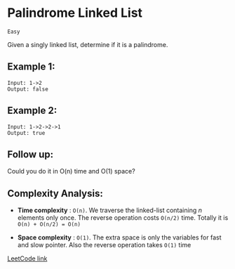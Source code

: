 # Palindrome Linked List

`Easy`

Given a singly linked list, determine if it is a palindrome.

## Example 1:

```
Input: 1->2
Output: false
```

## Example 2:

```
Input: 1->2->2->1
Output: true
```

## Follow up:
Could you do it in O(n) time and O(1) space?

## Complexity Analysis:

- **Time complexity** : `O(n)`. We traverse the linked-list containing *n* elements only once. The reverse operation costs `O(n/2)` time. Totally it is `O(n) + O(n/2) = O(n)`

- **Space complexity** : `O(1)`. The extra space is only the variables for fast and slow pointer. Also the reverse operation takes `O(1)` time

[LeetCode link](https://leetcode.com/problems/palindrome-linked-list/)
